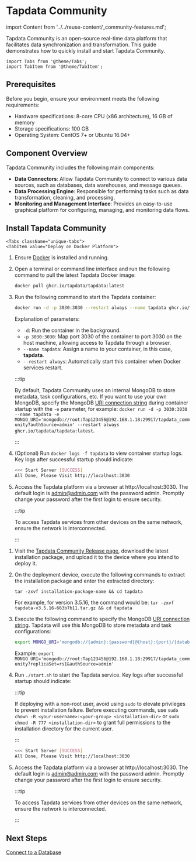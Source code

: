 # Tapdata Community

import Content from '../../reuse-content/_community-features.md';

<Content />

Tapdata Community is an open-source real-time data platform that facilitates data synchronization and transformation. This guide demonstrates how to quickly install and start Tapdata Community.

```mdx-code-block
import Tabs from '@theme/Tabs';
import TabItem from '@theme/TabItem';
```

## Prerequisites

Before you begin, ensure your environment meets the following requirements:

- Hardware specifications: 8-core CPU (x86 architecture), 16 GB of memory
- Storage specifications: 100 GB
- Operating System: CentOS 7+ or Ubuntu 16.04+

## Component Overview

Tapdata Community includes the following main components:

- **Data Connectors**: Allow Tapdata Community to connect to various data sources, such as databases, data warehouses, and message queues.
- **Data Processing Engine**: Responsible for performing tasks such as data transformation, cleaning, and processing.
- **Monitoring and Management Interface**: Provides an easy-to-use graphical platform for configuring, managing, and monitoring data flows.

## Install Tapdata Community

```mdx-code-block
<Tabs className="unique-tabs">
<TabItem value="Deploy on Docker Platform">
```
1. Ensure [Docker](https://docs.docker.com/get-docker/) is installed and running.

2. Open a terminal or command line interface and run the following command to pull the latest Tapdata Docker image:

   ```bash
   docker pull ghcr.io/tapdata/tapdata:latest
   ```

3. Run the following command to start the Tapdata container:

   ```bash
   docker run -d -p 3030:3030 --restart always --name tapdata ghcr.io/tapdata/tapdata:latest
   ```

   Explanation of parameters:

   - `-d`: Run the container in the background.
   - `-p 3030:3030`: Map port 3030 of the container to port 3030 on the host machine, allowing access to Tapdata through a browser.
   - `--name tapdata`: Assign a name to your container, in this case, **tapdata**.
   - `--restart always`: Automatically start this container when Docker services restart.

   :::tip

   By default, Tapdata Community uses an internal MongoDB to store metadata, task configurations, etc. If you want to use your own MongoDB, specify the MongoDB [URI connection string](https://www.mongodb.com/docs/v5.0/reference/connection-string/#standard-connection-string-format) during container startup with the `-e` parameter, for example: `docker run -d -p 3030:3030 --name tapdata -e MONGO_URI='mongodb://root:Tap123456@192.168.1.18:29917/tapdata_community?authSource=admin' --restart always ghcr.io/tapdata/tapdata:latest`.

   :::

4. (Optional) Run `docker logs -f tapdata` to view container startup logs. Key logs after successful startup should indicate:

   ```bash
   <<< Start Server [SUCCESS]
   All Done, Please Visit http://localhost:3030
   ```

5. Access the Tapdata platform via a browser at http://localhost:3030. The default login is admin@admin.com with the password admin. Promptly change your password after the first login to ensure security.

   :::tip

   To access Tapdata services from other devices on the same network, ensure the network is interconnected.

   :::

</TabItem>

<TabItem value="Deploy on Linux Platform">

1. Visit the [Tapdata Community Release page](https://github.com/tapdata/tapdata/releases), download the latest installation package, and upload it to the device where you intend to deploy it.

2. On the deployment device, execute the following commands to extract the installation package and enter the extracted directory:

   ```shell
   tar -zxvf installation-package-name && cd tapdata
   ```

   For example, for version 3.5.16, the command would be: `tar -zxvf tapdata-v3.5.16-663b7b11.tar.gz && cd tapdata`

3. Execute the following command to specify the MongoDB [URI connection string](https://www.mongodb.com/docs/v5.0/reference/connection-string/#standard-connection-string-format). Tapdata will use this MongoDB to store metadata and task configurations:

   ```bash
   export MONGO_URI='mongodb://{admin}:{password}@{host}:{port}/{database_name}?replicaSet={replica_name}&authSource=admin'
   ```

   Example: `export MONGO_URI='mongodb://root:Tap123456@192.168.1.18:29917/tapdata_community?replicaSet=rs1&authSource=admin'`

4. Run `./start.sh` to start the Tapdata service. Key logs after successful startup should indicate:

   :::tip

   If deploying with a non-root user, avoid using `sudo` to elevate privileges to prevent installation failure. Before executing commands, use `sudo chown -R <your-username>:<your-group> <installation-dir>` or `sudo chmod -R 777 <installation-dir>` to grant full permissions to the installation directory for the current user.

   :::

   ```bash
   <<< Start Server [SUCCESS]
   All Done, Please Visit http://localhost:3030
   ```

5. Access the Tapdata platform via a browser at http://localhost:3030. The default login is admin@admin.com with the password admin. Promptly change your password after the first login to ensure security.

   :::tip

   To access Tapdata services from other devices on the same network, ensure the network is interconnected.

   :::

</TabItem>
</Tabs>

## Next Steps

[Connect to a Database](../connect-database.md)